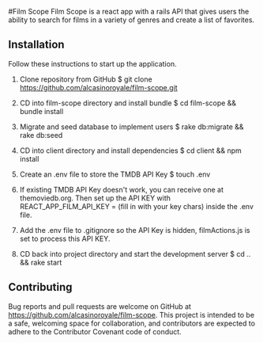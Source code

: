 #Film Scope
Film Scope is a react app with a rails API that gives users the ability to search for films in a variety of genres and create a list of favorites.

## Installation
Follow these instructions to start up the application.

1. Clone repository from GitHub
$ git clone https://github.com/alcasinoroyale/film-scope.git

2. CD into film-scope directory and install bundle
$ cd film-scope && bundle install

3. Migrate and seed database to implement users
$ rake db:migrate && rake db:seed

4. CD into client directory and install dependencies
$ cd client && npm install

5. Create an .env file to store the TMDB API Key
$ touch .env

6. If existing TMDB API Key doesn't work, you can receive one at themoviedb.org. Then set up the API KEY with REACT_APP_FILM_API_KEY = (fill in with your key chars) inside the .env file.

7. Add the .env file to .gitignore so the API Key is hidden, filmActions.js is set to process this API KEY.

8. CD back into project directory and start the development server
$ cd .. && rake start

## Contributing
Bug reports and pull requests are welcome on GitHub at https://github.com/alcasinoroyale/film-scope. This project is intended to be a safe, welcoming space for collaboration, and contributors are expected to adhere to the Contributor Covenant code of conduct.
